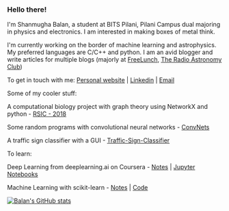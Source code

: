 ### Hello there!

I'm Shanmugha Balan, a student at BITS Pilani, Pilani Campus dual majoring in physics and electronics. I am interested in making boxes of metal think.

I'm currently working on the border of machine learning and astrophysics. My preferred languages are C/C++ and python. I am an avid blogger and write articles for multiple blogs (majorly at [FreeLunch](http://www.freelunch.co.in/author/shanmugha-balan/), [The Radio Astronomy Club](https://trac-bits-pilani.github.io/blog/))

To get in touch with me:
[Personal website](https://sbalan7.github.io/) | [Linkedin](https://www.linkedin.com/in/sbalan7/) | [Email](mailto:f20190571@pilani.bits-pilani.ac.in)

Some of my cooler stuff:

A computational biology project with graph theory using NetworkX and python - [RSIC - 2018](https://github.com/sbalan7/RSIC-2018)

Some random programs with convolutional neural networks - [ConvNets](https://github.com/sbalan7/ConvNets)

A traffic sign classifier with a GUI - [Traffic-Sign-Classifier](https://github.com/sbalan7/Traffic-Sign-Classifier)

To learn:

Deep Learning from deeplearning.ai on Coursera - [Notes](https://sbalan7.github.io/assets/notes/deeplearning.pdf) | [Jupyter Notebooks](https://github.com/sbalan7/LearningDeepLearning)

Machine Learning with scikit-learn - [Notes](https://sbalan7.github.io/assets/notes/machine_learning.pdf) | [Code](https://github.com/sbalan7/ML-and-Stats)

[![Balan's GitHub stats](https://github-readme-stats.vercel.app/api?username=sbalan7&count_private=true&show_icons=true&theme=cobalt)](https://github.com/sbalan7/github-readme-stats)
